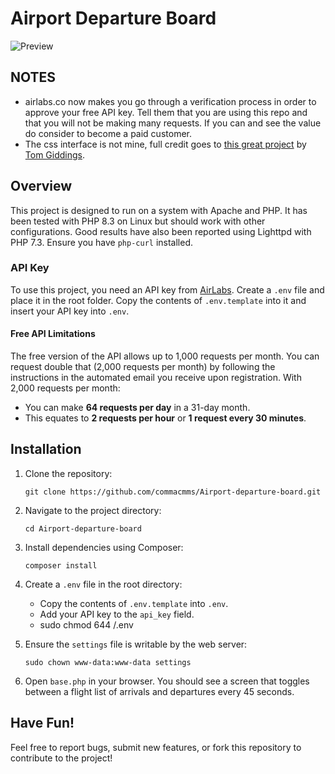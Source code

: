 # Airport Departure Board

![Preview](https://github.com/commacmms/Airport-departure-board/blob/main/airport.png?raw=true)

## NOTES
- airlabs.co now makes you go through a verification process in order to approve your free API key. Tell them that you are using this repo and that
you will not be making many requests. If you can and see the value do consider to become a paid customer.
- The css interface is not mine, full credit goes to [this great project](https://github.com/tomgiddings/airport-board) by [Tom Giddings](https://github.com/tomgiddings).

## Overview
This project is designed to run on a system with Apache and PHP. It has been tested with PHP 8.3 on Linux but should work with other configurations. Good results have also been reported using Lighttpd with PHP 7.3. Ensure you have `php-curl` installed.

### API Key
To use this project, you need an API key from [AirLabs](https://airlabs.co/). Create a `.env` file and place it in the root folder. Copy the contents of `.env.template` into it and insert your API key into `.env`.

#### Free API Limitations
The free version of the API allows up to 1,000 requests per month. You can request double that (2,000 requests per month) by following the instructions in the automated email you receive upon registration. With 2,000 requests per month:
- You can make **64 requests per day** in a 31-day month.
- This equates to **2 requests per hour** or **1 request every 30 minutes**.

## Installation
1. Clone the repository:
   ```
   git clone https://github.com/commacmms/Airport-departure-board.git
   ```
2. Navigate to the project directory:
   ```
   cd Airport-departure-board
   ```
3. Install dependencies using Composer:
   ```
   composer install
   ```
4. Create a `.env` file in the root directory:
   - Copy the contents of `.env.template` into `.env`.
   - Add your API key to the `api_key` field.
   - sudo chmod 644 <path to your file>/.env

5. Ensure the `settings` file is writable by the web server:
   ```
   sudo chown www-data:www-data settings
   ```

6. Open `base.php` in your browser. You should see a screen that toggles between a flight list of arrivals and departures every 45 seconds.

## Have Fun!
Feel free to report bugs, submit new features, or fork this repository to contribute to the project!